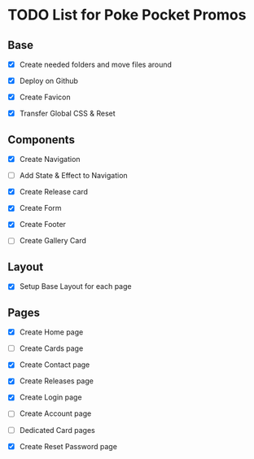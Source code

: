 # TODO List for Poke Pocket Promos

## Base

- [x] Create needed folders and move files around

- [x] Deploy on Github

- [x] Create Favicon

- [x] Transfer Global CSS & Reset

## Components

- [x] Create Navigation

- [ ] Add State & Effect to Navigation

- [x] Create Release card

- [x] Create Form

- [x] Create Footer

- [ ] Create Gallery Card

## Layout

- [x] Setup Base Layout for each page

## Pages

- [x] Create Home page

- [ ] Create Cards page

- [x] Create Contact page

- [x] Create Releases page

- [x] Create Login page

- [ ] Create Account page

- [ ] Dedicated Card pages

- [x] Create Reset Password page